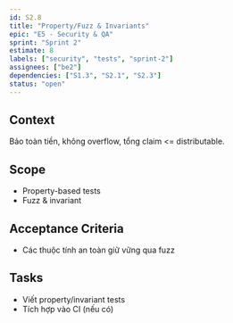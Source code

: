 ```yaml
---
id: S2.8
title: "Property/Fuzz & Invariants"
epic: "E5 - Security & QA"
sprint: "Sprint 2"
estimate: 8
labels: ["security", "tests", "sprint-2"]
assignees: ["be2"]
dependencies: ["S1.3", "S2.1", "S2.3"]
status: "open"
---
```


## Context
Bảo toàn tiền, không overflow, tổng claim <= distributable.

## Scope
- Property-based tests
- Fuzz & invariant

## Acceptance Criteria
- Các thuộc tính an toàn giữ vững qua fuzz

## Tasks
- Viết property/invariant tests
- Tích hợp vào CI (nếu có)
